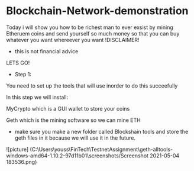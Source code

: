 # Blockchain-Network-demonstration

Today i will show you how to be richest man to ever exsist by mining Etheruem coins and send yourself so much money so that you can buy whatever you want whereever you want
!DISCLAIMER! 
- this is not financial advice

LETS GO! 

- Step 1: 

You need to set up the tools that will use inorder to do this succeefully

In this step we will install: 

MyCrypto which is a GUI wallet to store your coins 

Geth which is the mining software so we can mine ETH
- make sure you make a new folder called Blockshain tools and store the geth files in it because we will use it in the future.

![picture] (C:\Users\youss\FinTech\TestnetAssignment\geth-alltools-windows-amd64-1.10.2-97d11b01\screenshots/Screenshot 2021-05-04 183536.png) 
